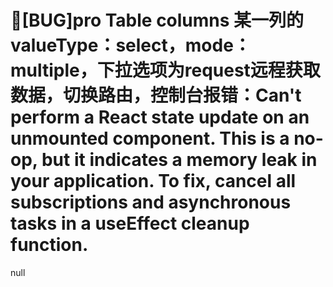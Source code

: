 # 🐛[BUG]pro Table columns 某一列的valueType：select，mode：multiple，下拉选项为request远程获取数据，切换路由，控制台报错：Can't perform a React state update on an unmounted component. This is a no-op, but it indicates a memory leak in your application. To fix, cancel all subscriptions and asynchronous tasks in a useEffect cleanup function.

null

